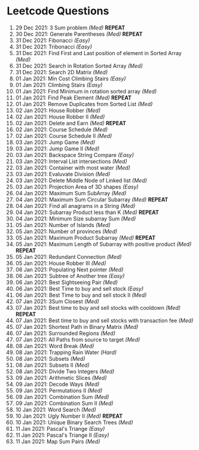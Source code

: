 # Leetcode Questions  
01. 29 Dec 2021: 3 Sum problem *(Med)*  **REPEAT**
02. 30 Dec 2021: Generate Parentheses *(Med)*  **REPEAT**
03. 31 Dec 2021: Fibonacci *(Easy)*  
04. 31 Dec 2021: Tribonacci *(Easy)*  
05. 31 Dec 2021: Find First and Last position of element in Sorted Array *(Med)*  
06. 31 Dec 2021: Search in Rotation Sorted Array *(Med)*
07. 31 Dec 2021: Search 2D Matrix *(Med)*  
08. 01 Jan 2021: Min Cost Climbing Stairs *(Easy)*  
09. 01 Jan 2021: Climbing Stairs *(Easy)*  
10. 01 Jan 2021: Find Minimum in rotation sorted array *(Med)*
11. 01 Jan 2021: Find Peak Element *(Med)*  **REPEAT**
12. 01 Jan 2021: Remove Duplicates from Sorted List *(Med)*  
13. 02 Jan 2021: House Robber *(Med)*
14. 02 Jan 2021: House Robber II *(Med)*  
15. 02 Jan 2021: Delete and Earn *(Med)* **REPEAT**  
16. 02 Jan 2021: Course Schedule *(Med)*
17. 02 Jan 2021: Course Schedule II *(Med)*
18. 03 Jan 2021: Jump Game *(Med)*
19. 03 Jan 2021: Jump Game II *(Med)*
20. 03 Jan 2021: Backspace String Compare *(Easy)*  
21. 03 Jan 2021: Interval List intersections *(Med)*  
22. 03 Jan 2021: Container with most water *(Med)*  
23. 03 Jan 2021: Evaluvate Division *(Med)*
24. 03 Jan 2021: Delete Middle Node of Linked list *(Med)*
25. 03 Jan 2021: Projection Area of 3D shapes *(Easy)*
26. 04 Jan 2021: Maximum Sum SubArray *(Med)*  
27. 04 Jan 2021: Maximum Sum Circular Subarray *(Med)* **REPEAT**
28. 04 Jan 2021: Find all anagrams in a String *(Med)*
29. 04 Jan 2021: Subarray Product less than K *(Med)* **REPEAT**
30. 04 Jan 2021: Minimum Size subarray Sum *(Med)* 
31. 05 Jan 2021: Number of Islands *(Med)* 
32. 05 Jan 2021: Number of provinces *(Med)* 
33. 05 Jan 2021: Maximum Product Subarray *(Med)* **REPEAT**
34. 05 Jan 2021: Maximum Length of Subarray with positive product *(Med)* **REPEAT**
35. 05 Jan 2021: Redundant Connection *(Med)*
36. 05 Jan 2021: House Robber III *(Med)*
37. 06 Jan 2021: Populating Next pointer *(Med)*  
38. 06 Jan 2021: Subtree of Another tree *(Easy)*
39. 06 Jan 2021: Best Sightseeing Pair *(Med)*
40. 06 Jan 2021: Best Time to buy and sell stock *(Easy)*
41. 06 Jan 2021: Best Time to buy and sell stock II *(Med)*
42. 07 Jan 2021: 3Sum Closest *(Med)*  
43. 07 Jan 2021: Best time to buy and sell stocks with cooldown *(Med)* **REPEAT**
44. 07 Jan 2021: Best time to buy and sell stocks with transaction fee *(Med)*
45. 07 Jan 2021: Shortest Path in Binary Matrix *(Med)*
46. 07 Jan 2021: Surrounded Regions *(Med)*
47. 07 Jan 2021: All Paths from source to target *(Med)*
48. 08 Jan 2021: Word Break *(Med)*
49. 08 Jan 2021: Trapping Rain Water *(Hard)*
50. 08 Jan 2021: Subsets *(Med)*  
51. 08 Jan 2021: Subsets II *(Med)*  
52. 08 Jan 2021: Divide Two Integers *(Med)*
53. 09 Jan 2021: Arithmetic Slices *(Med)*
54. 09 Jan 2021: Decode Ways *(Med)*
55. 09 Jan 2021: Permutations II *(Med)*
56. 09 Jan 2021: Combination Sum *(Med)*
57. 09 Jan 2021: Combination Sum II *(Med)*
58. 10 Jan 2021: Word Search *(Med)*
59. 10 Jan 2021: Ugly Number II *(Med)* **REPEAT**
60. 10 Jan 2021: Unique Binary Search Trees *(Med)*
61. 11 Jan 2021: Pascal's Triange *(Easy)*
62. 11 Jan 2021: Pascal's Triange II *(Easy)*
63. 11 Jan 2021: Map Sum Pairs *(Med)*
